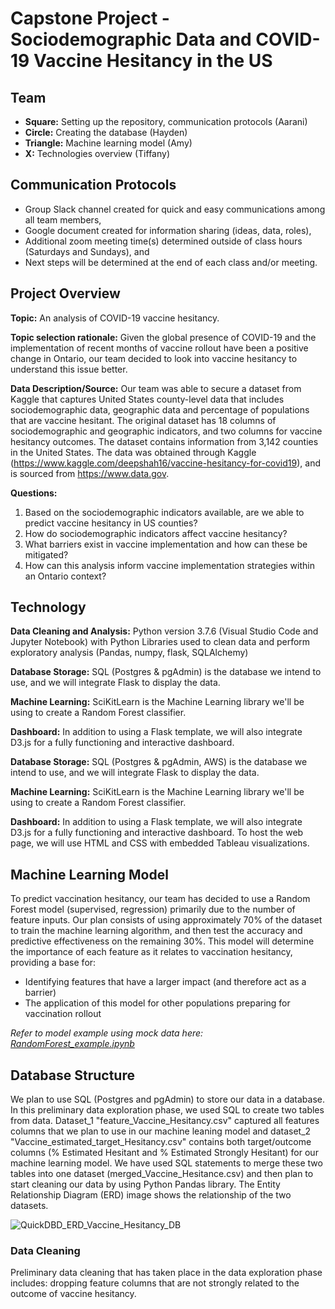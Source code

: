 # Capstone Project - Sociodemographic Data and COVID-19 Vaccine Hesitancy in the US

## Team
* **Square:** Setting up the repository, communication protocols (Aarani)
* **Circle:** Creating the database (Hayden)
* **Triangle:** Machine learning model (Amy)
* **X:** Technologies overview (Tiffany)

## Communication Protocols
* Group Slack channel created for quick and easy communications among all team members,
* Google document created for information sharing (ideas, data, roles),
* Additional zoom meeting time(s) determined outside of class hours (Saturdays and Sundays), and
* Next steps will be determined at the end of each class and/or meeting.

## Project Overview
**Topic:** An analysis of COVID-19 vaccine hesitancy.

**Topic selection rationale:** Given the global presence of COVID-19 and the implementation of recent months of vaccine rollout have been a positive change in Ontario, our team decided to look into vaccine hesitancy to understand this issue better.

**Data Description/Source:** Our team was able to secure a dataset from Kaggle that captures United States county-level data that includes sociodemographic data, geographic data and percentage of populations that are vaccine hesitant. The original dataset has 18 columns of sociodemographic and geographic indicators, and two columns for vaccine hesitancy outcomes. The dataset contains information from 3,142 counties in the United States. The data was obtained through Kaggle (https://www.kaggle.com/deepshah16/vaccine-hesitancy-for-covid19), and is sourced from https://www.data.gov.

**Questions:**
1. Based on the sociodemographic indicators available, are we able to predict vaccine hesitancy in US counties?
2. How do sociodemographic indicators affect vaccine hesitancy?
3. What barriers exist in vaccine implementation and how can these be mitigated?
4. How can this analysis inform vaccine implementation strategies within an Ontario context?

## Technology
**Data Cleaning and Analysis:** Python version 3.7.6 (Visual Studio Code and Jupyter Notebook) with Python Libraries used to clean data and perform exploratory analysis (Pandas, numpy, flask, SQLAlchemy)

**Database Storage:** SQL (Postgres & pgAdmin) is the database we intend to use, and we will integrate Flask to display the data.

**Machine Learning:** SciKitLearn is the Machine Learning library we'll be using to create a Random Forest classifier. 

**Dashboard:** In addition to using a Flask template, we will also integrate D3.js for a fully functioning and interactive dashboard. 

**Database Storage:** SQL (Postgres & pgAdmin, AWS) is the database we intend to use, and we will integrate Flask to display the data.

**Machine Learning:** SciKitLearn is the Machine Learning library we'll be using to create a Random Forest classifier. 

**Dashboard:** In addition to using a Flask template, we will also integrate D3.js for a fully functioning and interactive dashboard. To host the web page, we will use HTML and CSS with embedded Tableau visualizations.

## Machine Learning Model
To predict vaccination hesitancy, our team has decided to use a Random Forest model (supervised, regression) primarily due to the number of feature inputs. Our plan consists of using approximately 70% of the dataset to train the machine learning algorithm, and then test the accuracy and predictive effectiveness on the remaining 30%. This model will determine the importance of each feature as it relates to vaccination hesitancy, providing a base for:
* Identifying features that have a larger impact (and therefore act as a barrier)
* The application of this model for other populations preparing for vaccination rollout

*Refer to model example using mock data here: [RandomForest_example.ipynb](RandomForest_example.ipynb)*

## Database Structure
We plan to use SQL (Postgres and pgAdmin) to store our data in a database. In this preliminary data exploration phase, we used SQL to create two tables from data. Dataset_1 "feature_Vaccine_Hesitancy.csv" captured all features columns that we plan to use in our machine leaning model and dataset_2 "Vaccine_estimated_target_Hesitancy.csv" contains both target/outcome columns (% Estimated Hesitant and % Estimated Strongly Hesitant) for our machine learning model. We have used SQL statements to merge these two tables into one dataset (merged_Vaccine_Hesitance.csv) and then plan to start cleaning our data by using Python Pandas library. The Entity Relationship Diagram (ERD) image shows the relationship of the two datasets.

![QuickDBD_ERD_Vaccine_Hesitancy_DB](https://github.com/AaraniSivasekaram/Vaccine_Hesitancy_Project/blob/Hayden/QuickDBD_ERD_Vaccine_Hesitancy_DB.png)

### Data Cleaning
Preliminary data cleaning that has taken place in the data exploration phase includes: dropping feature columns that are not strongly related to the outcome of vaccine hesitancy. 
